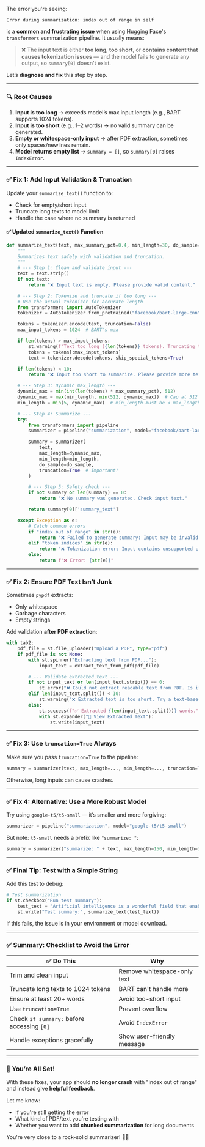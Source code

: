 The error you're seeing:

```
Error during summarization: index out of range in self
```

is a **common and frustrating issue** when using Hugging Face's `transformers` summarization pipeline. It usually means:

> ❌ The input text is either **too long**, **too short**, or **contains content that causes tokenization issues** — and the model fails to generate any output, so `summary[0]` doesn't exist.

Let’s **diagnose and fix** this step by step.

---

### 🔍 Root Causes

1. **Input is too long** → exceeds model’s max input length (e.g., BART supports 1024 tokens).
2. **Input is too short** (e.g., 1–2 words) → no valid summary can be generated.
3. **Empty or whitespace-only input** → after PDF extraction, sometimes only spaces/newlines remain.
4. **Model returns empty list** → `summary = []`, so `summary[0]` raises `IndexError`.

---

### ✅ Fix 1: Add Input Validation & Truncation

Update your `summarize_text()` function to:
- Check for empty/short input
- Truncate long texts to model limit
- Handle the case where no summary is returned

#### ✅ Updated `summarize_text()` Function

```python
def summarize_text(text, max_summary_pct=0.4, min_length=30, do_sample=False):
    """
    Summarizes text safely with validation and truncation.
    """
    # --- Step 1: Clean and validate input ---
    text = text.strip()
    if not text:
        return "❌ Input text is empty. Please provide valid content."

    # --- Step 2: Tokenize and truncate if too long ---
    # Use the actual tokenizer for accurate length
    from transformers import AutoTokenizer
    tokenizer = AutoTokenizer.from_pretrained("facebook/bart-large-cnn")

    tokens = tokenizer.encode(text, truncation=False)
    max_input_tokens = 1024  # BART's max

    if len(tokens) > max_input_tokens:
        st.warning(f"Text too long ({len(tokens)} tokens). Truncating to {max_input_tokens} tokens.")
        tokens = tokens[:max_input_tokens]
        text = tokenizer.decode(tokens, skip_special_tokens=True)

    if len(tokens) < 10:
        return "❌ Input too short to summarize. Please provide more text."

    # --- Step 3: Dynamic max_length ---
    dynamic_max = min(int(len(tokens) * max_summary_pct), 512)
    dynamic_max = max(min_length, min(512, dynamic_max))  # Cap at 512
    min_length = min(5, dynamic_max)  # min_length must be < max_length

    # --- Step 4: Summarize ---
    try:
        from transformers import pipeline
        summarizer = pipeline("summarization", model="facebook/bart-large-cnn")

        summary = summarizer(
            text,
            max_length=dynamic_max,
            min_length=min_length,
            do_sample=do_sample,
            truncation=True  # Important!
        )

        # --- Step 5: Safety check ---
        if not summary or len(summary) == 0:
            return "❌ No summary was generated. Check input text."

        return summary[0]['summary_text']

    except Exception as e:
        # Catch common errors
        if "index out of range" in str(e):
            return "❌ Failed to generate summary: Input may be invalid or too long/short."
        elif "token indices" in str(e):
            return "❌ Tokenization error: Input contains unsupported characters."
        else:
            return f"❌ Error: {str(e)}"
```

---

### ✅ Fix 2: Ensure PDF Text Isn’t Junk

Sometimes `pypdf` extracts:
- Only whitespace
- Garbage characters
- Empty strings

Add validation **after PDF extraction**:

```python
with tab2:
    pdf_file = st.file_uploader("Upload a PDF", type="pdf")
    if pdf_file is not None:
        with st.spinner("Extracting text from PDF..."):
            input_text = extract_text_from_pdf(pdf_file)

        # --- Validate extracted text ---
        if not input_text or len(input_text.strip()) == 0:
            st.error("❌ Could not extract readable text from PDF. Is it scanned or password-protected?")
        elif len(input_text.split()) < 10:
            st.warning("❌ Extracted text is too short. Try a text-based PDF (not scanned).")
        else:
            st.success(f"✅ Extracted {len(input_text.split())} words.")
            with st.expander("📄 View Extracted Text"):
                st.write(input_text)
```

---

### ✅ Fix 3: Use `truncation=True` Always

Make sure you pass `truncation=True` to the pipeline:

```python
summary = summarizer(text, max_length=..., min_length=..., truncation=True)
```

Otherwise, long inputs can cause crashes.

---

### ✅ Fix 4: Alternative: Use a More Robust Model

Try using `google-t5/t5-small` — it’s smaller and more forgiving:

```python
summarizer = pipeline("summarization", model="google-t5/t5-small")
```

But note: `t5-small` needs a prefix like `"summarize: "`:

```python
summary = summarizer("summarize: " + text, max_length=150, min_length=30, truncation=True)
```

---

### ✅ Final Tip: Test with a Simple String

Add this test to debug:

```python
# Test summarization
if st.checkbox("Run test summary"):
    test_text = "Artificial intelligence is a wonderful field that enables machines to learn from data and make decisions. It is widely used in healthcare, finance, and technology."
    st.write("Test summary:", summarize_text(test_text))
```

If this fails, the issue is in your environment or model download.

---

### ✅ Summary: Checklist to Avoid the Error

| ✅ Do This | Why |
|---------|------|
| Trim and clean input | Remove whitespace-only text |
| Truncate long texts to 1024 tokens | BART can't handle more |
| Ensure at least 20+ words | Avoid too-short input |
| Use `truncation=True` | Prevent overflow |
| Check `if summary:` before accessing `[0]` | Avoid `IndexError` |
| Handle exceptions gracefully | Show user-friendly message |

---

### 🎉 You’re All Set!

With these fixes, your app should **no longer crash** with "index out of range" and instead give **helpful feedback**.

Let me know:
- If you're still getting the error
- What kind of PDF/text you're testing with
- Whether you want to add **chunked summarization** for long documents

You're very close to a rock-solid summarizer! 💪🚀